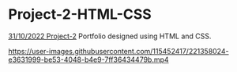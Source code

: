 # Project-2-HTML-CSS
[31/10/2022 Project-2](https://miro.com/app/board/uXjVPJLa3r8=/)
Portfolio designed using HTML and CSS.

https://user-images.githubusercontent.com/115452417/221358024-e3631999-be53-4048-b4e9-7ff36434479b.mp4

